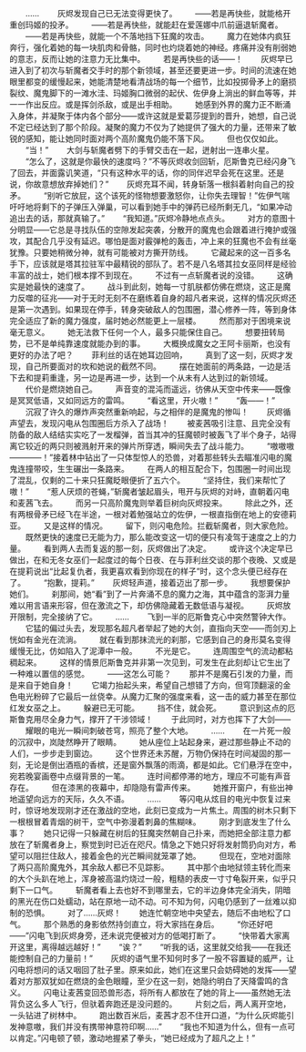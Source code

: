 　　……
　　灰烬发现自己已无法变得更快了。
　　——若是再快些，就能格开重创玛姬的投矛。
　　——若是再快些，就能赶在爱莲娜中爪前逼退斩魔者。
　　——若是再快些，就能一个不落地挡下狂魔的攻击。
　　魔力在她体内疯狂奔行，强化着她的每一块肌肉和骨骼，同时也灼烧着她的神经。疼痛并没有削弱她的意志，反而让她的注意力无比集中。
　　若是再快些的话——！
　　灰烬早已进入到了初次与斩魔者交手时的那个新领域，甚至还要更进一步。时间的流速在她眼里都变的缓慢起来，她能清楚地看清战场的每一个细节，比如投掷骨矛上的磨损裂纹、魔鬼脚下的一滩水洼、玛姬胸口微弱的起伏、佐伊身上淌出的鲜血等等，并一一作出反应。或是挥剑杀敌，或是出手相助。
　　她感到外界的魔力正不断涌入身体，并凝聚于体内各个部分——或许这就是爱葛莎提到的晋升，她想，自己说不定已经达到了那个阶段。凝聚的魔力不仅为了她提供了强大的力量，还带来了敏锐的感知，能让她同时面对两个高阶魔鬼仍能不落下风。
　　但也仅仅如此。
　　“当！”
　　大剑与斩魔者劈下的手臂交击在一起，迸射出一连串火星。
　　“怎么了，这就是你最快的速度吗？”不等灰烬收剑回斩，厄斯鲁克已经闪身飞了回去，并面露讥笑道，“只有这种水平的话，你的同伴迟早会死在这里。还是说，你故意想放弃掉她们？”
　　灰烬充耳不闻，转身斩落一根斜着射向自己的投矛。
　　“别听它放屁，这个该死的怪物想要激怒你，让你失去理智！”佐伊气喘吁吁地将剩下的子弹压入弹巢，可以看到她手中的弹药已经所剩无几，“如果冲动追出去的话，那就真输了。”
　　“我知道。”灰烬冷静地点点头。
　　对方的意图十分明显——它总是寻找队伍的空隙发起突袭，分散开的魔鬼也会跟着进行掩护或强攻，其配合几乎没有延迟。哪怕是面对霰弹枪的轰击，冲上来的狂魔也不会有丝毫犹豫。只要她稍微分神，就有可能被对方撕开防线。
　　它藏起来的这一百多名手下，应该就是塔其拉驻军中最精锐的部队了。若不是八名塔其拉女巫同样是经验丰富的战士，她们根本撑不到现在。
　　不过有一点斩魔者说的没错。
　　这确实是她最快的速度了。
　　战斗到此刻，她每一寸肌肤都仿佛在燃烧，这正是魔力反噬的征兆——对于无时无刻不在磨练着自身的超凡者来说，这样的情况灰烬还是第一次遇到。如果现在停手，转身突破敌人的包围圈，潜心修养一阵，等到身体完全适应了新的魔力强度，届时她必然能更上一层楼。
　　然而那对于困境来说毫无意义。
　　她无法救下任何一个人，最多只能保住自己。
　　想要扭转局势，已不是单纯靠速度就能办到的事。
　　大概换成魔女之王阿卡丽斯，也没有更好的办法了吧？
　　菲利丝的话在她耳边回响，
　　真到了这一刻，灰烬才发现，自己所要面对的坎和她说的截然不同。
　　摆在她面前的两条路，一边是活下去和提莉重逢，另一边是再进一步，达到一个从未有人达到过的新领域。
　　代价是燃烧她自己。
　　声音变的混沌而遥远，彷佛从天空中传来——既像是冥冥低语，又如同远方的雷鸣。
　　“看这里，开火嗷！”
　　“轰——！”
　　沉寂了许久的爆炸声突然重新响起，与之相伴的是魔鬼的惨叫！
　　灰烬循声望去，发现闪电从包围圈后方杀入了战场！
　　被麦茜吸引注意、且完全没有防备的敌人结结实实吃了一发榴弹，首当其冲的狂魔顿时被轰飞了半个身子，站得离它较近的两只则被溅射开来的弹片所穿透，瞬间失去了战斗能力。
　　“嗷嗷嗷————！”接着林中钻出了一只体型惊人的恐兽，对着那些转头去瞄准闪电的魔鬼连撞带咬，生生碾出一条路来。
　　在两人的相互配合下，包围圈一时间出现了混乱，仅剩的二十来只狂魔眨眼便折了五六个。
　　“坚持住，我们来帮忙了嗷！”
　　“惹人厌烦的苍蝇，”斩魔者皱起眉头，甩开与灰烬的对峙，直朝着闪电和麦茜飞去。
　　而另一只高阶魔鬼则举着巨树向灰烬投来。
　　除此之外，还有两根骨矛已经飞在半途，一根对着勉强站立的佐伊，一根直指倒在地上的安德莉亚。
　　又是这样的情况。
　　留下，则闪电危险。拦截斩魔者，则大家危险。
　　既然更快的速度已无能为力，那么能改变这一切的便只有凌驾于速度之上的力量。
　　看到两人去而复返的那一刻，灰烬做出了决定。
　　或许这个决定早已做出，在和无冬女巫们一起度过的每个日夜、在与菲利丝交谈的那个夜晚、又或是在提莉说出“比起复仇者，我更喜欢看到你现在的样子”时，这个念头便已经存在了。
　　“抱歉，提莉。”
　　灰烬轻声道，接着迈出了那一步。
　　我想要保护她们。
　　刹那间，她“看”到了一片奔涌不息的魔力之海，其中蕴含的澎湃力量难以用言语来形容，但在激流之下，却仿佛隐藏着无数低语与凝视。
　　灰烬放开限制，完全接纳了它。
　　……
　　飞到一半的厄斯鲁克心中突然警钟大作。
　　它猛的偏过头去，发现那名超凡者举起了她的大剑，直指向天空——而剑刃上恍如有金光在流淌。
　　就在看到那抹流光的刹那，它感到自己的身形莫名变得缓慢无比，仿如陷入了泥潭中一般。
　　不光是它。
　　连周围空气的流动都粘稠起来。
　　这样的情景厄斯鲁克并非第一次见到，可发生在此刻却让它生出了一种难以置信的感觉。
　　——这怎么可能？
　　那并不是魔石引发的力量，而是来自于她自身！
　　它竭力抬起头来，希望自己想错了方向，但穹顶翻滚的金色电光粉碎了它最后一丝侥幸。从魔力汇聚的强度来看，这一击的威力甚至在那位红发女巫之上。
　　躲避已无可能。
　　挡不住，就会死。
　　意识到这点的厄斯鲁克用尽全身力气，撑开了干涉领域！
　　于此同时，对方也挥下了大剑——
　　耀眼的电光一瞬间刺破苍穹，照亮了整个大地。
　　……
　　在一片死一般的沉寂中，岚陡然睁开了眼睛。
　　她从座位上站起身来，避过那些静止不动的人们，一步步走到窗边。
　　这个世界还未苏醒，万物仍保持在时间凝固的那一刻，无论是倒出酒瓶的香槟，还是窗外飘落的雨滴，都是如此。它们悬浮在空中，宛若晚宴画卷中点缀背景的一笔。
　　连时间都停滞的地方，理应不可能有声音存在。
　　但在漆黑的夜幕中，却隐隐有雷声传来。
　　她推开窗户，有些出神地遥望向远方的天际，久久不语。
　　……
　　等闪电从炫目的电光中恢复过来时，惊讶地发现刚才还在激战的空地，此刻已变成为一片焦土。周围的树木只剩下一根根冒着青烟的树干，空气中弥漫着刺鼻的焦糊味。
　　刚才到底发生了什么事？
　　她只记得一只躲藏在树后的狂魔突然朝自己扑来，而她把全部注意力都放在了斩魔者身上，察觉到时已近在咫尺。情急之下她只好将发射筒扔向对方，希望可以阻拦住敌人，接着金色的光芒瞬间就笼罩了她。
　　但现在，空地对面除了两只高阶魔鬼外，其余敌人都已不见踪影。
　　其中那个由地狱领主转化而来的大个头趴在地上，浑身被高温灼烧过一般，粗糙的表皮一寸寸龟裂开来，似乎只剩下一口气。
　　斩魔者看上去也好不到哪里去，它的半边身体完全消失，阴暗的黑光在伤口处蠕动，站在原地一动不动。可不知为何，闪电仍感到了一丝难以抑制的恐惧。
　　对了……灰烬！
　　她连忙朝空地中央望去，随后不由地松了口气。
　　那个熟悉的身影依然持剑直立，将大家挡在身后。
　　“你还好吧——”闪电飞到灰烬身旁，还未说完便被对方的低喝打断了。
　　“快带着大家离开这里，离得越远越好！”
　　“诶？”
　　“听我的话，这里就交给我——在我还能控制自己的力量前！”
　　灰烬的语气里不知何时多了一股不容置疑的威严，让闪电将想问的话又咽回了肚子里。原来如此，她们在这里只会妨碍她的发挥——望着对方那双犹如在燃烧的金色眼瞳，至少在这一刻，她隐约明白了天降雷鸣的含义。
　　闪电让麦茜变回恐兽形态，将所有人都放在了她的背上——虽然她无法背负这么多人飞行，但驮着奔跑还是没问题的。
　　片刻之后，两人离开空地，一头钻进了树林中。
　　跑出数百米后，麦茜才忍不住开口道，“为什么灰烬能引发神意嗷，我们并没有携带神意符印啊……”
　　“我也不知道为什么，但有一点可以肯定。”闪电顿了顿，激动地握紧了拳头，“她已经成为了超凡之上！”